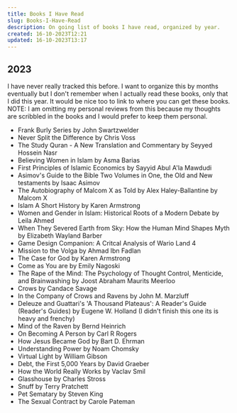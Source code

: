 ```yaml
---
title: Books I Have Read
slug: Books-I-Have-Read
description: On going list of books I have read, organized by year.
created: 16-10-2023T12:21
updated: 16-10-2023T13:17
---
```

## 2023
I have never really tracked this before. I want to organize this by months eventually but I don't remember when I actually read these books, only that I did this year. 
It would be nice too to link to where you can get these books. 
NOTE: I am omitting my personal reviews from this because my thoughts are scribbled in the books and I would prefer to keep them personal.

- Frank Burly Series by John Swartzwelder
- Never Split the Difference by Chris Voss
- The Study Quran - A New Translation and Commentary by Seyyed Hossein Nasr
- Believing Women in Islam by Asma Barias
- First Principles of Islamic Economics by Sayyid Abul A'la Mawdudi
- Asimov's Guide to the Bible Two Volumes in One, the Old and New testaments by Isaac Asimov
- The Autobiography of Malcom X as Told by Alex Haley-Ballantine by Malcom X
- Islam A Short History by Karen Armstrong
- Women and Gender in Islam: Historical Roots of a Modern Debate by Leila Ahmed
- When They Severed Earth from Sky: How the Human Mind Shapes Myth by Elizabeth Wayland Barber
- Game Design Companion: A Critcal Analysis of Wario Land 4
- Mission to the Volga by Ahmad Ibn Fadlan
- The Case for God by Karen Armstrong
- Come as You are by Emily Nagoski
- The Rape of the Mind: The Psychology of Thought Control, Menticide, and Brainwashing by Joost Abraham Maurits Meerloo
- Crows by Candace Savage
- In the Company of Crows and Ravens by John M. Marzluff
- Deleuze and Guattari's 'A Thousand Plateaus': A Reader's Guide (Reader's Guides)  by Eugene W. Holland (I didn't finish this one its is heavy and frenchy)
- Mind of the Raven by Bernd Heinrich
- On Becoming A Person by Carl R Rogers
- How Jesus Became God by Bart D. Ehrman
- Understanding Power by Noam Chomsky
- Virtual Light by William Gibson
- Debt, the First 5,000 Years by David Graeber
- How the World Really Works by Vaclav Smil
- Glasshouse by Charles Stross
- Snuff by Terry Pratchett
- Pet Sematary by Steven King
- The Sexual Contract by Carole Pateman